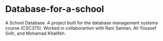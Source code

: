 # Database-for-a-school
A School Database. A project built for the database management systems course (CSC375). Worked in collaborartion with Rani Salman, Ali Youssef Solh, and Mohamad Khalifeh.
